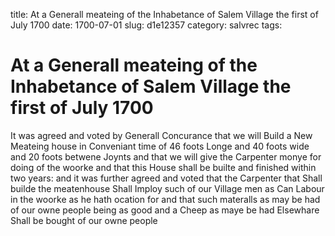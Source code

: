 title: At a Generall meateing of the Inhabetance of Salem Village the first of July 1700
date: 1700-07-01
slug: d1e12357
category: salvrec
tags: 


<div markdown class="doc" id="d1e12357">


# At a Generall meateing of the Inhabetance of Salem Village the first of July 1700 

It was agreed and voted by Generall Concurance that we will Build a New Meateing house in Conveniant time of 46 foots Longe and 40 foots wide and 20 foots betwene Joynts and that we will give the Carpenter monye for doing of the woorke and that this House shall be builte and finished within two years: and it was further agreed and voted that the Carpenter that Shall builde the meatenhouse Shall Imploy such of our Village men as Can Labour in the woorke as he hath ocation for and that such materalls as may be had of our owne people being as good and a Cheep as maye be had Elsewhare Shall be bought of our owne people
</div>